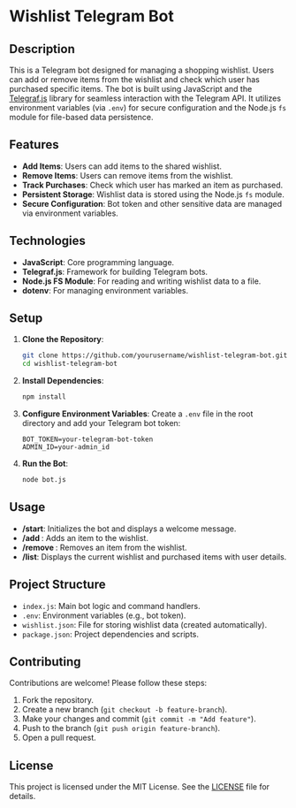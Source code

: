 # Wishlist Telegram Bot

## Description
This is a Telegram bot designed for managing a shopping wishlist. Users can add or remove items from the wishlist and check which user has purchased specific items. The bot is built using JavaScript and the [Telegraf.js](https://telegraf.js.org/) library for seamless interaction with the Telegram API. It utilizes environment variables (via `.env`) for secure configuration and the Node.js `fs` module for file-based data persistence.

## Features
- **Add Items**: Users can add items to the shared wishlist.
- **Remove Items**: Users can remove items from the wishlist.
- **Track Purchases**: Check which user has marked an item as purchased.
- **Persistent Storage**: Wishlist data is stored using the Node.js `fs` module.
- **Secure Configuration**: Bot token and other sensitive data are managed via environment variables.

## Technologies
- **JavaScript**: Core programming language.
- **Telegraf.js**: Framework for building Telegram bots.
- **Node.js FS Module**: For reading and writing wishlist data to a file.
- **dotenv**: For managing environment variables.

## Setup
1. **Clone the Repository**:
   ```bash
   git clone https://github.com/yourusername/wishlist-telegram-bot.git
   cd wishlist-telegram-bot
   ```

2. **Install Dependencies**:
   ```bash
   npm install
   ```

3. **Configure Environment Variables**:
   Create a `.env` file in the root directory and add your Telegram bot token:
   ```env
   BOT_TOKEN=your-telegram-bot-token
   ADMIN_ID=your-admin_id
   ```

4. **Run the Bot**:
   ```bash
   node bot.js
   ```

## Usage
- **/start**: Initializes the bot and displays a welcome message.
- **/add <item>**: Adds an item to the wishlist.
- **/remove <item>**: Removes an item from the wishlist.
- **/list**: Displays the current wishlist and purchased items with user details.

## Project Structure
- `index.js`: Main bot logic and command handlers.
- `.env`: Environment variables (e.g., bot token).
- `wishlist.json`: File for storing wishlist data (created automatically).
- `package.json`: Project dependencies and scripts.

## Contributing
Contributions are welcome! Please follow these steps:
1. Fork the repository.
2. Create a new branch (`git checkout -b feature-branch`).
3. Make your changes and commit (`git commit -m "Add feature"`).
4. Push to the branch (`git push origin feature-branch`).
5. Open a pull request.

## License
This project is licensed under the MIT License. See the [LICENSE](LICENSE) file for details.